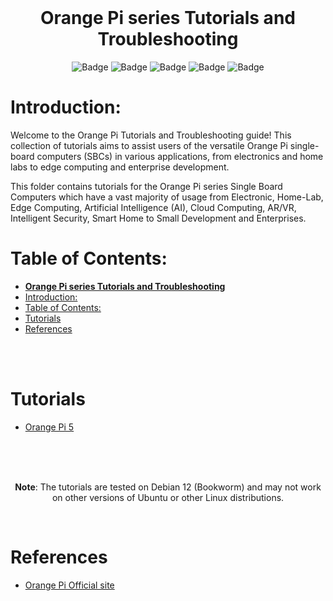 <br>

<div align="center">

# **Orange Pi series Tutorials and Troubleshooting**

![Badge](https://badgen.net/github/license/kaveh-kaviani/tutorials?color=red)
![Badge](https://badgen.net/github/forks/kaveh-kaviani/tutorials?icon=git&color=blue)
![Badge](https://badgen.net/github/watchers/kaveh-kaviani/tutorials?icon=awesome&color=green)
![Badge](https://badgen.net/github/stars/kaveh-kaviani/kaveh-kaviani?icon=graphql&color=blue)
![Badge](https://badgen.net/github/commits/kaveh-kaviani/tutorials?icon=graphql&color=red)

</div>

# Introduction:

Welcome to the Orange Pi Tutorials and Troubleshooting guide! This collection of tutorials aims to assist users of the versatile Orange Pi single-board computers (SBCs) in various applications, from electronics and home labs to edge computing and enterprise development.

This folder contains tutorials for the Orange Pi series Single Board Computers which have a vast majority of usage from Electronic, Home-Lab, Edge Computing, Artificial Intelligence (AI), Cloud Computing, AR/VR, Intelligent Security, Smart Home to Small Development and Enterprises.

# Table of Contents:

- [**Orange Pi series Tutorials and Troubleshooting**](#orange-pi-series-tutorials-and-troubleshooting)
- [Introduction:](#introduction)
- [Table of Contents:](#table-of-contents)
- [Tutorials](#tutorials)
- [References](#references)

<br>

<br>

# Tutorials

- [Orange Pi 5](/content/sbc/orange-pi/orange-pi-5/README.md)
  
<br>
  
<br>

<br>

<div align="center">

**Note**: The tutorials are tested on Debian 12 (Bookworm) and may not work on other versions of Ubuntu or other Linux distributions.

</div>

<br>

# References

- [Orange Pi Official site](http://www.orangepi.org/html/hardWare/computerAndMicrocontrollers/index.html)